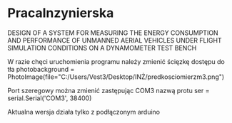 # PracaInzynierska
DESIGN OF A SYSTEM FOR MEASURING THE ENERGY CONSUMPTION AND PERFORMANCE OF UNMANNED AERIAL VEHICLES UNDER FLIGHT SIMULATION CONDITIONS ON A DYNAMOMETER TEST BENCH

W razie chęci uruchomienia programu należy zmienić ścięzkę dostępu do tła
photobackground = PhotoImage(file="C:/Users/Vest3/Desktop/INŻ/predkosciomierzm3.png")

Port szeregowy można zmienić zastępując COM3 nazwą protu
ser = serial.Serial('COM3', 38400)

Aktualna wersja działa tylko z podłączonym arduino
